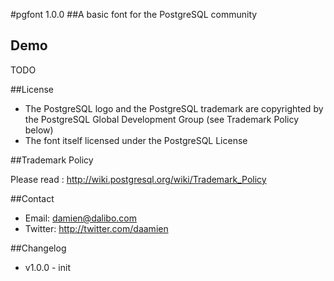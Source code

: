 #pgfont 1.0.0
##A basic font for the PostgreSQL community

## Demo

TODO


##License 

- The PostgreSQL logo and the PostgreSQL trademark are copyrighted by the PostgreSQL Global Development Group (see Trademark Policy below)
- The font itself licensed under the PostgreSQL License 

##Trademark Policy

Please read : http://wiki.postgresql.org/wiki/Trademark_Policy

##Contact
- Email: damien@dalibo.com
- Twitter: http://twitter.com/daamien

##Changelog
- v1.0.0 - init 
